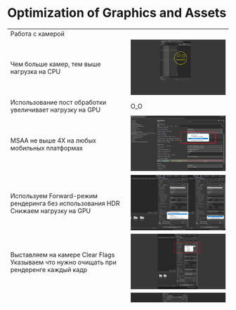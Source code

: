 <!DOCTYPE html>
<h1>Optimization of Graphics and Assets</h1>

<table class="demoTable" style="height: 623px;">
<tbody>
<tr style="height: 17px;">
<td style="width: 672.438px; height: 17px;" colspan="5">Работа с камерой</td>
</tr>
<tr style="height: 17px;">
<td style="width: 258.112px; height: 17px;">Чем больше камер, тем выше нагрузка на CPU</td>
<td><img src="https://github.com/StasTsb/TestDocumentation/blob/master/ScreenOpti/1.png" width="340" height="126"></td>
</tr>
<tr style="height: 17px;">
<td style="width: 258.112px; height: 17px;">Использование пост обработки увеличивает нагрузку на GPU</td>
<td style="width: 258.112px; height: 17px;">O_O </td>
</tr>
<tr style="height: 17px;">
<td style="width: 258.112px; height: 17px;">MSAA не выше 4Х на любых мобильных платформах</td>
<td><img src="https://github.com/StasTsb/TestDocumentation/blob/master/ScreenOpti/3.png" width="340" height="126"></td>
</tr>
<tr style="height: 17px;">
<td style="width: 258.112px; height: 17px;">Используем Forward-режим рендеринга без использования HDR<br> Снижаем нагрузку на GPU</td>
<td><img src="https://github.com/StasTsb/TestDocumentation/blob/master/ScreenOpti/4.png" width="340" height="126"></td>
</tr>
<tr style="height: 17px;">
<td style="width: 258.112px; height: 17px;">Выставляем на камере Clear Flags<br> Указываем что нужно очищать при рендеренге каждый кадр</td>
<td><img src="https://github.com/StasTsb/TestDocumentation/blob/master/ScreenOpti/5.png" width="340" height="126"></td>
</tr>
<tr style="height: 17px;">
<td style="width: 258.112px; height: 17px;">Настраиваем допустимый Clipping Planes при разработке 3D<br> Ограничиваем область прорисовки дальних обьектов</td>
<td><img src="https://github.com/StasTsb/TestDocumentation/blob/master/ScreenOpti/6.png" width="340" height="126"></td>
</tr>
<tr style="height: 17px;">
<td style="width: 672.438px; height: 17px;" colspan="5">Работа с рендерингом</td>
</tr>
<tr style="height: 17px;">
<td style="width: 258.112px; height: 17px;">Используем облегченные API (Vulkan или Metal)<br> Для 2D достаточно (OpenGL2)</td>
<td><img src="https://github.com/StasTsb/TestDocumentation/blob/master/ScreenOpti/7.png" width="340" height="126"></td>
</tr>
</tr>
<tr style="height: 17px;">
<td style="width: 258.112px; height: 17px;">Используем Occlusion Culling<br> Для выгрузки обьектов вне поля зрения</td>
<td style="width: 258.112px; height: 17px;">O_O </td>
</tr>
</tr>
<tr style="height: 17px;">
<td style="width: 258.112px; height: 17px;">Используем только запеченное освещение<br> Отказываемся от теней и Reflection Probes <br> Realtime расчеты не используем вовсе</td>
<td style="width: 258.112px; height: 17px;">O_O </td>
</tr>
</tr>
<tr style="height: 17px;">
<td style="width: 258.112px; height: 17px;">Стараемся использовать Static и Dynamic Batching для обьектов и объединения геометрии</td>
<td><img src="https://github.com/StasTsb/TestDocumentation/blob/master/ScreenOpti/10.png" width="340" height="126"></td>
</tr>
</tr>
<tr style="height: 17px;">
<td style="width: 258.112px; height: 17px;">Стараемся не использовать процедурные системы частиц</td>
<td style="width: 258.112px; height: 17px;">O_O </td>
</tr>
</tr>
<tr style="height: 17px;">
<td style="width: 258.112px; height: 17px;">Анимацию юзаем по минимуму<br> Где возможно анимируем через скрипты или DOTween </td>
<td style="width: 258.112px; height: 17px;">O_O </td>
</tr>
</tr>
<tr style="height: 17px;">
<td style="width: 258.112px; height: 17px;">По возможности устанавливаем значение флага "Realtime Pixel Lights" на 0 </td>
<td style="width: 258.112px; height: 17px;">O_O </td>
</tr>
</tr>
<tr style="height: 17px;">
<td style="width: 258.112px; height: 17px;">Выключаем Soft Particles</td>
<td style="width: 258.112px; height: 17px;">O_O </td>
</tr>
</tr>
<tr style="height: 17px;">
<td style="width: 258.112px; height: 17px;">Стараемся использовать простые шейдера с минимальным количеством инструкций</td>
<td style="width: 258.112px; height: 17px;">O_O </td>
</tr>
</tr>
<tr style="height: 17px;">
<td style="width: 258.112px; height: 17px;">Избегаем сэмплинга в Reflection Probes</td>
<td style="width: 258.112px; height: 17px;">O_O </td>
</tr>
</tr>
<tr style="height: 17px;">
<td style="width: 258.112px; height: 17px;">Используем общий материал для объектов</td>
<td style="width: 258.112px; height: 17px;">O_O </td>
</tr>
</tr>
<tr style="height: 17px;">
<td style="width: 258.112px; height: 17px;">Используем Gamma рендеринг вместо Linear</td>
<td style="width: 258.112px; height: 17px;">O_O </td>
</tr>
</tr>
<tr style="height: 17px;">
<td style="width: 258.112px; height: 17px;">Стараемся использовать URP-рендеринг вместо Legacy (Built-in)</td>
<td style="width: 258.112px; height: 17px;">O_O </td>
</tr>
</tr>
<tr style="height: 17px;">
<td style="width: 258.112px; height: 17px;">Изучить и использовать ShaderVariants<br> Для уменьшения нагрузки на GPU</td>
<td style="width: 258.112px; height: 17px;">O_O </td>
</tr>
</tr>
<tr style="height: 17px;">
<td style="width: 258.112px; height: 17px;">При добавлении/ удалении шейдеров в проекте, держим актуальным список Always Inculded Shaders</td>
<td style="width: 258.112px; height: 17px;">O_O </td>
</tr>
</tr>
<tr style="height: 17px;">
<td style="width: 258.112px; height: 17px;">В некоторых случаях необходимо разогреть видео-чип перед стартом игры(инициализируя обьекты на сцене Preload)<br> Для исключения микро-фризов при первой отрисовке объекта</td>
<td style="width: 258.112px; height: 17px;">O_O </td>
</tr>
<tr style="height: 17px;">
<td style="width: 672.438px; height: 17px;" colspan="5">Работа с ресурсами</td>
</tr>

</tr>
</tbody>
</table>
<p></p>